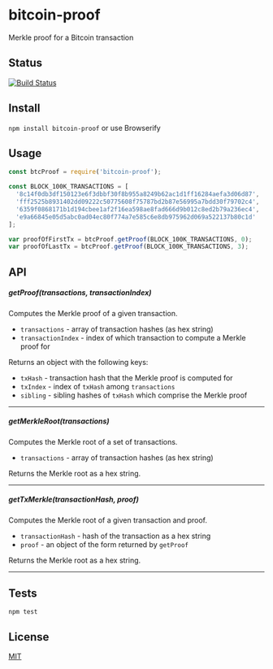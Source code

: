 bitcoin-proof
=============

Merkle proof for a Bitcoin transaction


## Status
 [![Build Status](https://travis-ci.org/ethers/bitcoin-proof.svg)](https://travis-ci.org/ethers/bitcoin-proof)


## Install

`npm install bitcoin-proof` or use Browserify


## Usage

```javascript
const btcProof = require('bitcoin-proof');

const BLOCK_100K_TRANSACTIONS = [
  '8c14f0db3df150123e6f3dbbf30f8b955a8249b62ac1d1ff16284aefa3d06d87',
  'fff2525b8931402dd09222c50775608f75787bd2b87e56995a7bdd30f79702c4',
  '6359f0868171b1d194cbee1af2f16ea598ae8fad666d9b012c8ed2b79a236ec4',
  'e9a66845e05d5abc0ad04ec80f774a7e585c6e8db975962d069a522137b80c1d'
];

var proofOfFirstTx = btcProof.getProof(BLOCK_100K_TRANSACTIONS, 0);
var proofOfLastTx = btcProof.getProof(BLOCK_100K_TRANSACTIONS, 3);
```


## API


##### getProof(transactions, transactionIndex)

Computes the Merkle proof of a given transaction.

* `transactions` - array of transaction hashes (as hex string)
* `transactionIndex` - index of which transaction to compute a Merkle proof for

Returns an object with the following keys:
* `txHash` - transaction hash that the Merkle proof is computed for
* `txIndex` - index of `txHash` among `transactions`
* `sibling` - sibling hashes of `txHash` which comprise the Merkle proof

----

##### getMerkleRoot(transactions)

Computes the Merkle root of a set of transactions.

* `transactions` - array of transaction hashes (as hex string)

Returns the Merkle root as a hex string.

----

##### getTxMerkle(transactionHash, proof)

Computes the Merkle root of a given transaction and proof.

* `transactionHash` - hash of the transaction as a hex string
* `proof` - an object of the form returned by `getProof`

Returns the Merkle root as a hex string.

----

## Tests

`npm test`

## License

[MIT](LICENSE)
